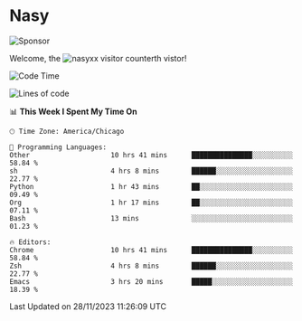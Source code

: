 # Nasy

<!--
<p align="center">
<img height="200" src="https://github-readme-stats.vercel.app/api?username=nasyxx&count_private=true&show_icons=true&theme=dracula&include_all_commits=true"/>
<img height="200" src="https://github-readme-stats.vercel.app/api/top-langs/?username=nasyxx&theme=dracula&hide=html,jupyter+notebook&count_private=true&show_icons=true"/>
</p>

  
----------------
-->

![Sponsor](https://img.shields.io/static/v1.svg?label=Sponsor&message=%E2%9D%A4&logo=GitHub&style=flat&color=pink)
 
Welcome, the ![nasyxx visitor counter](https://count.getloli.com/get/@nasyxx?theme=rule34)th vistor!
 
<!--START_SECTION:waka-->
![Code Time](http://img.shields.io/badge/Code%20Time-4%2C023%20hrs%2025%20mins-blue)

![Lines of code](https://img.shields.io/badge/From%20Hello%20World%20I%27ve%20Written-6.3%20million%20lines%20of%20code-blue)

📊 **This Week I Spent My Time On** 

```text
🕑︎ Time Zone: America/Chicago

💬 Programming Languages: 
Other                    10 hrs 41 mins      ███████████████░░░░░░░░░░   58.84 % 
sh                       4 hrs 8 mins        ██████░░░░░░░░░░░░░░░░░░░   22.77 % 
Python                   1 hr 43 mins        ██░░░░░░░░░░░░░░░░░░░░░░░   09.49 % 
Org                      1 hr 17 mins        ██░░░░░░░░░░░░░░░░░░░░░░░   07.11 % 
Bash                     13 mins             ░░░░░░░░░░░░░░░░░░░░░░░░░   01.23 % 

🔥 Editors: 
Chrome                   10 hrs 41 mins      ███████████████░░░░░░░░░░   58.84 % 
Zsh                      4 hrs 8 mins        ██████░░░░░░░░░░░░░░░░░░░   22.77 % 
Emacs                    3 hrs 20 mins       █████░░░░░░░░░░░░░░░░░░░░   18.39 % 
```


 Last Updated on 28/11/2023 11:26:09 UTC
<!--END_SECTION:waka-->

<!-- ![visitors](https://visitor-badge.laobi.icu/badge?page_id=nasyxx.nasyxx) -->
